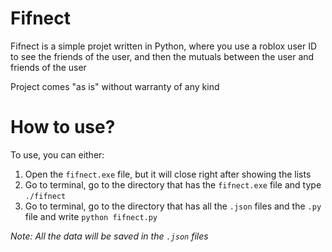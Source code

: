 # Fifnect

Fifnect is a simple projet written in Python, where you use a roblox user ID to see the friends of the user, and then the mutuals between the user and friends of the user

Project comes "as is" without warranty of any kind

# How to use?

To use, you can either:

1. Open the `fifnect.exe` file, but it will close right after showing the lists
2. Go to terminal, go to the directory that has the `fifnect.exe` file and type `./fifnect`
3. Go to terminal, go to the directory that has all the `.json` files and the `.py` file and write `python fifnect.py`

_Note: All the data will be saved in the `.json` files_
